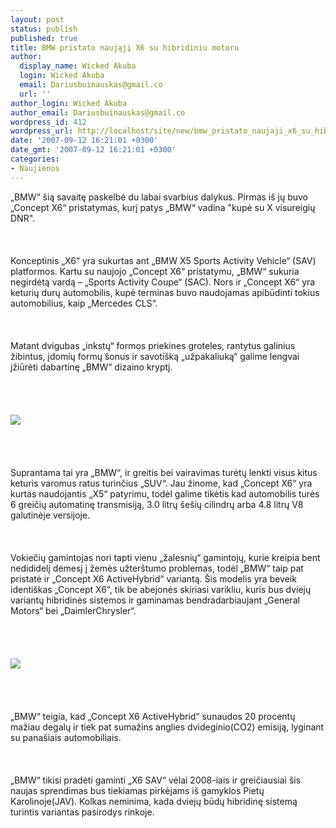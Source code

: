 ```yaml
---
layout: post
status: publish
published: true
title: BMW pristato naująjį X6 su hibridiniu motoru
author:
  display_name: Wicked Akuba
  login: Wicked Akuba
  email: Dariusbuinauskas@gmail.co
  url: ''
author_login: Wicked Akuba
author_email: Dariusbuinauskas@gmail.co
wordpress_id: 412
wordpress_url: http://localhost/site/new/bmw_pristato_naujaji_x6_su_hibridiniu_motoru/
date: '2007-09-12 16:21:01 +0300'
date_gmt: '2007-09-12 16:21:01 +0300'
categories:
- Naujienos
---
```

<p>„BMW“ šią savaitę paskelbė du labai svarbius dalykus. Pirmas iš jų buvo „Concept X6“ pristatymas, kurį patys „BMW“ vadina &quot;kupė su X visureigių DNR&quot;.<br />
<br><br />
<br>Konceptinis „X6“ yra sukurtas ant „BMW X5 Sports Activity Vehicle“ (SAV) platformos. Kartu su naujojo „Concept X6“ pristatymu, „BMW“ sukuria negirdėtą vardą – „Sports Activity Coupe“ (SAC). Nors ir „Concept X6“ yra keturių durų automobilis, kupė terminas buvo naudojamas apibūdinti tokius automobilius, kaip „Mercedes CLS“.<br />
<br><br />
<br>Matant dvigubas „inkstų“ formos priekines groteles, rantytus galinius žibintus, įdomių formų šonus ir savotišką „užpakaliuką“ galime lengvai įžiūrėti dabartinę „BMW“ dizaino kryptį.<br />
<br><br />
<br><br><img src=" http://www.ipix.lt/out.php/i241364_BMWX61.jpg"><br><br />
<br><br />
<br>Suprantama tai yra „BMW“, ir greitis bei vairavimas turėtų lenkti visus kitus keturis varomus ratus turinčius „SUV“. Jau žinome, kad „Concept X6“ yra kurtas naudojantis „X5“ patyrimu, todėl galime tikėtis kad automobilis turės 6 greičių automatinę transmisiją, 3.0 litrų šešių cilindrų arba 4.8 litrų V8 galutinėje versijoje.<br />
<br><br />
<br>Vokiečių gamintojas nori tapti vienu „žalesnių“ gamintojų, kurie kreipia bent nedididelį dėmesį į žemės užterštumo problemas, todėl „BMW“ taip pat pristatė ir „Concept X6 ActiveHybrid“ variantą. Šis modelis yra beveik identiškas „Concept X6“, tik be abejonės skiriasi varikliu, kuris bus dviejų variantų hibridinės sistemos ir gaminamas bendradarbiaujant „General Motors“ bei „DaimlerChrysler“.<br />
<br><br />
<br><br><img src=" http://www.ipix.lt/out.php/i241365_BMWX62.jpg"><br><br />
<br><br />
<br>„BMW“ teigia, kad „Concept X6 ActiveHybrid“ sunaudos 20 procentų mažiau degalų ir tiek pat sumažins anglies dvideginio(CO2) emisiją, lyginant su panašiais automobiliais.<br />
<br><br />
<br>„BMW“ tikisi pradėti gaminti „X6 SAV“ vėlai 2008-iais ir greičiausiai šis naujas sprendimas bus tiekiamas pirkėjams iš gamyklos Pietų Karolinoje(JAV). Kolkas neminima, kada dviejų būdų hibridinę sistemą turintis variantas pasirodys rinkoje.<br />
<br></p>
